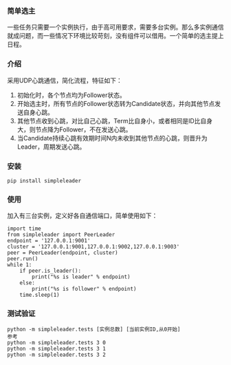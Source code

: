 ### 简单选主

一些任务只需要一个实例执行，由于高可用要求，需要多台实例。那么多实例通信就成问题，而一些情况下环境比较苛刻，没有组件可以借用。一个简单的选主提上日程。

### 介绍

采用UDP心跳通信，简化流程，特征如下：
1. 初始化时，各个节点均为Follower状态。
2. 开始选主时，所有节点的Follower状态转为Candidate状态，并向其他节点发送自身心跳。
3. 其他节点收到心跳，对比自己心跳，Term比自身小，或者相同是ID比自身大，则节点降为Follower，不在发送心跳。
4. 当Candidate持续心跳有效期时间N内未收到其他节点的心跳，则晋升为Leader，周期发送心跳。

### 安装

```
pip install simpleleader
```

### 使用
加入有三台实例，定义好各自通信端口，简单使用如下：
```commandline
import time
from simpleleader import PeerLeader
endpoint = '127.0.0.1:9001'
cluster = '127.0.0.1:9001,127.0.0.1:9002,127.0.0.1:9003'
peer = PeerLeader(endpoint, cluster)
peer.run()
while 1:
    if peer.is_leader():
        print("%s is leader" % endpoint)
    else:
        print("%s is follower" % endpoint)
    time.sleep(1)
```

### 测试验证

```commandline
python -m simpleleader.tests [实例总数] [当前实例ID,从0开始]
参考
python -m simpleleader.tests 3 0
python -m simpleleader.tests 3 1
python -m simpleleader.tests 3 2
```